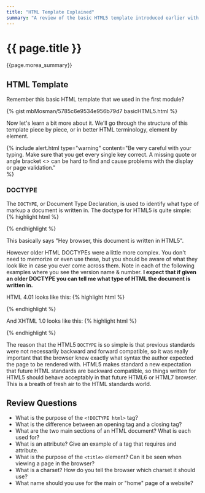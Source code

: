 ```yaml
---
title: "HTML Template Explained"
summary: "A review of the basic HTML5 template introduced earlier with an explanation of each of the parts that make up the template page."
---
```


# {{ page.title }}
{{page.morea_summary}}

## HTML Template
Remember this basic HTML template that we used in the first module?

{% gist mbMosman/5785c6e9534e956b79d7 basicHTML5.html %}

Now let's learn a bit more about it. We'll go through the structure of this template piece by piece, or in better HTML terminology, element by element.

{% include alert.html type="warning"
    content="Be very careful with your typing. Make sure that you get every single key correct. A missing quote or angle bracket <> can be hard to find and cause problems with the display or page validation."  
%}  

### DOCTYPE
The `DOCTYPE`, or Document Type Declaration, is used to identify what type of markup a document is written in. The doctype for HTML5 is quite simple:
{% highlight html %}
<!DOCTYPE html>
{% endhighlight %}

This basically says "Hey browser, this document is written in HTML5".

However older HTML DOCTYPEs were a little more complex.  You don't need to memorize or even use these, but you should be aware of what they look like in case you ever come across them. Note in each of the following examples where you see the version name & number.  __I expect that if given an older DOCTYPE you can tell me what type of HTML the document is written in.__

HTML 4.01 looks like this:
{% highlight html %}
<!DOCTYPE HTML PUBLIC "-//W3C//DTD HTML 4.01//EN" "http://www.w3.org/TR/html4/strict.dtd">
{% endhighlight %}

And XHTML 1.0 looks like this:
{% highlight html %}
<!DOCTYPE html PUBLIC "-//W3C//DTD XHTML 1.0 Strict //EN" "http://www.w3.org/TR/xhtml1/DTD/xhtml1-strict.dtd">
{% endhighlight %}

The reason that the HTML5 `DOCTYPE` is so simple is that previous standards were not necessarily backward and forward compatible, so it was really important that the browser knew exactly what syntax the author expected the page to be rendered with. HTML5 makes standard a new expectation that future HTML standards are backward compatible, so things written for HTML5 should behave acceptably in that future HTML6 or HTML7 browser. This is a breath of fresh air to the HTML standards world.



## Review Questions

- What is the purpose of the `<!DOCTYPE html>` tag?
- What is the difference between an opening tag and a closing tag?
- What are the two main sections of an HTML document?  What is each used for?
- What is an attribute?  Give an example of a tag that requires and attribute.
- What is the purpose of the `<title>` element? Can it be seen when viewing a page in the browser?
- What is a charset?  How do you tell the browser which charset it should use?
- What name should you use for the main or "home" page of a website?
